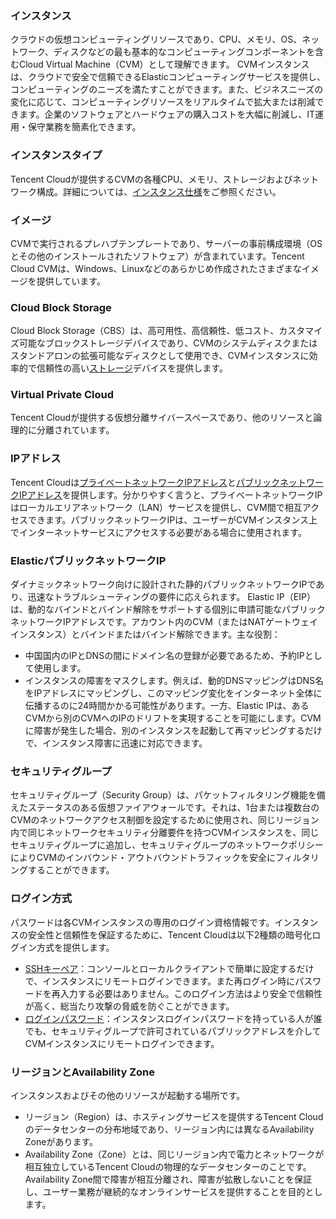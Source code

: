 
### インスタンス
クラウドの仮想コンピューティングリソースであり、CPU、メモリ、OS、ネットワーク、ディスクなどの最も基本的なコンピューティングコンポーネントを含むCloud Virtual Machine（CVM）として理解できます。
CVMインスタンスは、クラウドで安全で信頼できるElasticコンピューティングサービスを提供し、コンピューティングのニーズを満たすことができます。また、ビジネスニーズの変化に応じて、コンピューティングリソースをリアルタイムで拡大または削減できます。企業のソフトウェアとハードウェアの購入コストを大幅に削減し、IT運用・保守業務を簡素化できます。

### インスタンスタイプ
Tencent Cloudが提供するCVMの各種CPU、メモリ、ストレージおよびネットワーク構成。詳細については、[インスタンス仕様](https://intl.cloud.tencent.com/document/product/213/11518)をご参照ください。

### イメージ
CVMで実行されるプレハブテンプレートであり、サーバーの事前構成環境（OSとその他のインストールされたソフトウェア）が含まれています。Tencent Cloud CVMは、Windows、Linuxなどのあらかじめ作成されたさまざまなイメージを提供しています。

### Cloud Block Storage
Cloud Block Storage（CBS）は、高可用性、高信頼性、低コスト、カスタマイズ可能なブロックストレージデバイスであり、CVMのシステムディスクまたはスタンドアロンの拡張可能なディスクとして使用でき、CVMインスタンスに効率的で信頼性の高い[ストレージ](https://intl.cloud.tencent.com/document/product/213/4952)デバイスを提供します。

### Virtual Private Cloud
Tencent Cloudが提供する仮想分離サイバースペースであり、他のリソースと論理的に分離されています。

### IPアドレス
Tencent Cloudは[プライベートネットワークIPアドレス](https://intl.cloud.tencent.com/document/product/213/5225)と[パブリックネットワークIPアドレス](https://intl.cloud.tencent.com/document/product/213/5224)を提供します。分かりやすく言うと、プライベートネットワークIPはローカルエリアネットワーク（LAN）サービスを提供し、CVM間で相互アクセスできます。パブリックネットワークIPは、ユーザーがCVMインスタンス上でインターネットサービスにアクセスする必要がある場合に使用されます。

### ElasticパブリックネットワークIP
ダイナミックネットワーク向けに設計された静的パブリックネットワークIPであり、迅速なトラブルシューティングの要件に応えられます。
Elastic IP（EIP）は、動的なバインドとバインド解除をサポートする個別に申請可能なパブリックネットワークIPアドレスです。アカウント内のCVM（またはNATゲートウェイインスタンス）とバインドまたはバインド解除できます。主な役割：
- 中国国内のIPとDNSの間にドメイン名の登録が必要であるため、予約IPとして使用します。
- インスタンスの障害をマスクします。例えば、動的DNSマッピングはDNS名をIPアドレスにマッピングし、このマッピング変化をインターネット全体に伝播するのに24時間かかる可能性があります。一方、Elastic IPは、あるCVMから別のCVMへのIPのドリフトを実現することを可能にします。CVMに障害が発生した場合、別のインスタンスを起動して再マッピングするだけで、インスタンス障害に迅速に対応できます。

### セキュリティグループ
セキュリティグループ（Security Group）は、パケットフィルタリング機能を備えたステータスのある仮想ファイアウォールです。それは、1台または複数台のCVMのネットワークアクセス制御を設定するために使用され、同じリージョン内で同じネットワークセキュリティ分離要件を持つCVMインスタンスを、同じセキュリティグループに追加し、セキュリティグループのネットワークポリシーによりCVMのインバウンド・アウトバウンドトラフィックを安全にフィルタリングすることができます。

### ログイン方式
パスワードは各CVMインスタンスの専用のログイン資格情報です。インスタンスの安全性と信頼性を保証するために、Tencent Cloudは以下2種類の暗号化ログイン方式を提供します。
- [SSHキーペア](https://intl.cloud.tencent.com/document/product/213/6092)：コンソールとローカルクライアントで簡単に設定するだけで、インスタンスにリモートログインできます。また再ログイン時にパスワードを再入力する必要はありません。このログイン方法はより安全で信頼性が高く、総当たり攻撃の脅威を防ぐことができます。
- [ログインパスワード](https://intl.cloud.tencent.com/document/product/213/6093)：インスタンスログインパスワードを持っている人が誰でも、セキュリティグループで許可されているパブリックアドレスを介してCVMインスタンスにリモートログインできます。

### リージョンとAvailability Zone
インスタンスおよびその他のリソースが起動する場所です。
- リージョン（Region）は、ホスティングサービスを提供するTencent Cloudのデータセンターの分布地域であり、リージョン内には異なるAvailability Zoneがあります。
- Availability Zone（Zone）とは、同じリージョン内で電力とネットワークが相互独立しているTencent Cloudの物理的なデータセンターのことです。Availability Zone間で障害が相互分離され、障害が拡散しないことを保証し、ユーザー業務が継続的なオンラインサービスを提供することを目的とします。



